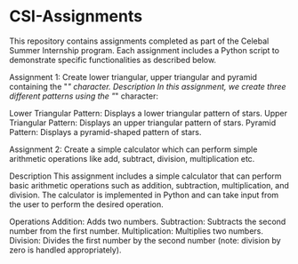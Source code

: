 # CSI-Assignments
This repository contains assignments completed as part of the Celebal Summer Internship program. Each assignment includes a Python script to demonstrate specific functionalities as described below.

Assignment 1: Create lower triangular, upper triangular and pyramid containing the "*" character.
Description
In this assignment, we create three different patterns using the "*" character:

Lower Triangular Pattern: Displays a lower triangular pattern of stars.
Upper Triangular Pattern: Displays an upper triangular pattern of stars.
Pyramid Pattern: Displays a pyramid-shaped pattern of stars.

Assignment 2: Create a simple calculator which can perform simple arithmetic operations like add, subtract, division, multiplication etc.

Description
This assignment includes a simple calculator that can perform basic arithmetic operations such as addition, subtraction, multiplication, and division. The calculator is implemented in Python and can take input from the user to perform the desired operation.

Operations
Addition: Adds two numbers.
Subtraction: Subtracts the second number from the first number.
Multiplication: Multiplies two numbers.
Division: Divides the first number by the second number (note: division by zero is handled appropriately).
